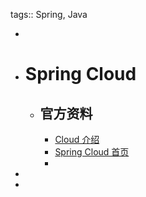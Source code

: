 tags:: Spring, Java

-
- # Spring Cloud
	- ## 官方资料
		- [Cloud 介绍](https://spring.io/cloud)
		- [Spring Cloud 首页](https://spring.io/projects/spring-cloud)
		-
-
-